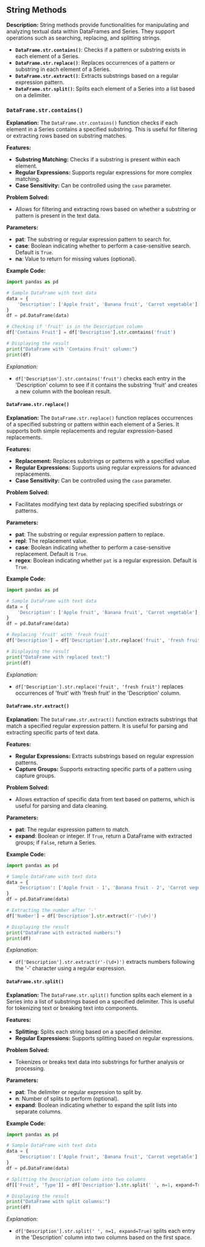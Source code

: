## String Methods

**Description:**
String methods provide functionalities for manipulating and analyzing textual data within DataFrames and Series. They support operations such as searching, replacing, and splitting strings.

- **`DataFrame.str.contains()`**: Checks if a pattern or substring exists in each element of a Series.
- **`DataFrame.str.replace()`**: Replaces occurrences of a pattern or substring in each element of a Series.
- **`DataFrame.str.extract()`**: Extracts substrings based on a regular expression pattern.
- **`DataFrame.str.split()`**: Splits each element of a Series into a list based on a delimiter.


### `DataFrame.str.contains()`

**Explanation:**
The `DataFrame.str.contains()` function checks if each element in a Series contains a specified substring. This is useful for filtering or extracting rows based on substring matches.

**Features:**
- **Substring Matching:** Checks if a substring is present within each element.
- **Regular Expressions:** Supports regular expressions for more complex matching.
- **Case Sensitivity:** Can be controlled using the `case` parameter.

**Problem Solved:**
- Allows for filtering and extracting rows based on whether a substring or pattern is present in the text data.

**Parameters:**
- **pat**: The substring or regular expression pattern to search for.
- **case**: Boolean indicating whether to perform a case-sensitive search. Default is `True`.
- **na**: Value to return for missing values (optional).

**Example Code:**
```python
import pandas as pd

# Sample DataFrame with text data
data = {
    'Description': ['Apple fruit', 'Banana fruit', 'Carrot vegetable']
}
df = pd.DataFrame(data)

# Checking if 'fruit' is in the Description column
df['Contains Fruit'] = df['Description'].str.contains('fruit')

# Displaying the result
print("DataFrame with 'Contains Fruit' column:")
print(df)
```
*Explanation:*
- `df['Description'].str.contains('fruit')` checks each entry in the 'Description' column to see if it contains the substring 'fruit' and creates a new column with the boolean result.

#### `DataFrame.str.replace()`

**Explanation:**
The `DataFrame.str.replace()` function replaces occurrences of a specified substring or pattern within each element of a Series. It supports both simple replacements and regular expression-based replacements.

**Features:**
- **Replacement:** Replaces substrings or patterns with a specified value.
- **Regular Expressions:** Supports using regular expressions for advanced replacements.
- **Case Sensitivity:** Can be controlled using the `case` parameter.

**Problem Solved:**
- Facilitates modifying text data by replacing specified substrings or patterns.

**Parameters:**
- **pat**: The substring or regular expression pattern to replace.
- **repl**: The replacement value.
- **case**: Boolean indicating whether to perform a case-sensitive replacement. Default is `True`.
- **regex**: Boolean indicating whether `pat` is a regular expression. Default is `True`.

**Example Code:**
```python
import pandas as pd

# Sample DataFrame with text data
data = {
    'Description': ['Apple fruit', 'Banana fruit', 'Carrot vegetable']
}
df = pd.DataFrame(data)

# Replacing 'fruit' with 'fresh fruit'
df['Description'] = df['Description'].str.replace('fruit', 'fresh fruit')

# Displaying the result
print("DataFrame with replaced text:")
print(df)
```
*Explanation:*
- `df['Description'].str.replace('fruit', 'fresh fruit')` replaces occurrences of 'fruit' with 'fresh fruit' in the 'Description' column.

#### `DataFrame.str.extract()`

**Explanation:**
The `DataFrame.str.extract()` function extracts substrings that match a specified regular expression pattern. It is useful for parsing and extracting specific parts of text data.

**Features:**
- **Regular Expressions:** Extracts substrings based on regular expression patterns.
- **Capture Groups:** Supports extracting specific parts of a pattern using capture groups.

**Problem Solved:**
- Allows extraction of specific data from text based on patterns, which is useful for parsing and data cleaning.

**Parameters:**
- **pat**: The regular expression pattern to match.
- **expand**: Boolean or integer. If `True`, return a DataFrame with extracted groups; if `False`, return a Series.

**Example Code:**
```python
import pandas as pd

# Sample DataFrame with text data
data = {
    'Description': ['Apple fruit - 1', 'Banana fruit - 2', 'Carrot vegetable - 3']
}
df = pd.DataFrame(data)

# Extracting the number after '-'
df['Number'] = df['Description'].str.extract(r'-(\d+)')

# Displaying the result
print("DataFrame with extracted numbers:")
print(df)
```
*Explanation:*
- `df['Description'].str.extract(r'-(\d+)')` extracts numbers following the '-' character using a regular expression.

#### `DataFrame.str.split()`

**Explanation:**
The `DataFrame.str.split()` function splits each element in a Series into a list of substrings based on a specified delimiter. This is useful for tokenizing text or breaking text into components.

**Features:**
- **Splitting:** Splits each string based on a specified delimiter.
- **Regular Expressions:** Supports splitting based on regular expressions.

**Problem Solved:**
- Tokenizes or breaks text data into substrings for further analysis or processing.

**Parameters:**
- **pat**: The delimiter or regular expression to split by.
- **n**: Number of splits to perform (optional).
- **expand**: Boolean indicating whether to expand the split lists into separate columns.

**Example Code:**
```python
import pandas as pd

# Sample DataFrame with text data
data = {
    'Description': ['Apple fruit', 'Banana fruit', 'Carrot vegetable']
}
df = pd.DataFrame(data)

# Splitting the Description column into two columns
df[['Fruit', 'Type']] = df['Description'].str.split(' ', n=1, expand=True)

# Displaying the result
print("DataFrame with split columns:")
print(df)
```
*Explanation:*
- `df['Description'].str.split(' ', n=1, expand=True)` splits each entry in the 'Description' column into two columns based on the first space.

